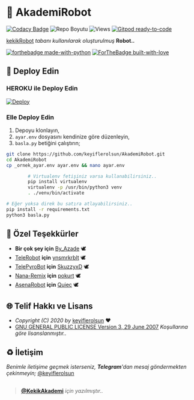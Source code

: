 # 🤖 AkademiRobot

[![Codacy Badge](https://app.codacy.com/project/badge/Grade/bbf22d71d8084419b510d8904f9f30bd)](https://www.codacy.com/gh/keyiflerolsun/AkademiRobot/dashboard?utm_source=github.com&amp;utm_medium=referral&amp;utm_content=keyiflerolsun/AkademiRobot&amp;utm_campaign=Badge_Grade) ![Repo Boyutu](https://img.shields.io/github/repo-size/keyiflerolsun/AkademiRobot) ![Views](https://hits.seeyoufarm.com/api/count/incr/badge.svg?url=https://github.com/keyiflerolsun/AkademiRobot&title=Profile%20Views) [![Gitpod ready-to-code](https://img.shields.io/badge/Gitpod-ready--to--code-blue?logo=gitpod)](https://gitpod.io/#https://github.com/keyiflerolsun/AkademiRobot)

[kekikRobot](https://github.com/KekikAkademi/kekikRobot) *tabanı kullanılarak oluşturulmuş* **Robot..**

[![forthebadge made-with-python](http://ForTheBadge.com/images/badges/made-with-python.svg)](https://www.python.org/)
[![ForTheBadge built-with-love](http://ForTheBadge.com/images/badges/built-with-love.svg)](https://GitHub.com/keyiflerolsun/)

## :rocket: Deploy Edin

### HEROKU ile Deploy Edin

[![Deploy](https://www.herokucdn.com/deploy/button.svg)](https://heroku.com/deploy?template=https://github.com/keyiflerolsun/KekikRobot)

### Elle Deploy Edin

1. Depoyu klonlayın,
2. `ayar.env` dosyasını kendinize göre düzenleyin,
3. `basla.py` betiğini çalıştırın;

```sh
git clone https://github.com/keyiflerolsun/AkademiRobot.git
cd AkademiRobot
cp _ornek_ayar.env ayar.env && nano ayar.env

        # Virtualenv fetişiniz varsa kullanabilirsiniz..
        pip install virtualenv
        virtualenv -p /usr/bin/python3 venv
        . ./venv/bin/activate

# Eğer yoksa direk bu satıra atlayabilirsiniz..
pip install -r requirements.txt
python3 basla.py
```

## :green_heart: Özel Teşekkürler

* **Bir çok şey için** [By_Azade](https://github.com/muhammedfurkan) 🕊
* [TeleRobot](https://github.com/ynsmrkrblt/TeleRobot) **için** [ynsmrkrblt](https://github.com/ynsmrkrblt) 🕊
* [TelePyroBot](https://github.com/SkuzzyxD/TelePyroBot) **için** [SkuzzyxD](https://github.com/SkuzzyxD) 🕊
* [Nana-Remix](https://github.com/pokurt/Nana-Remix) **için** [pokurt](https://github.com/pokurt) 🕊
* [AsenaRobot](https://github.com/Quiec/AsenaRobot) **için** [Quiec](https://github.com/Quiec) 🕊

## :globe_with_meridians: Telif Hakkı ve Lisans

* *Copyright (C) 2020 by* [keyiflerolsun](https://github.com/keyiflerolsun) ❤️️
* [GNU GENERAL PUBLIC LICENSE Version 3, 29 June 2007](https://github.com/keyiflerolsun/AkademiRobot/blob/master/LICENSE) *Koşullarına göre lisanslanmıştır..*

## :recycle: İletişim

*Benimle iletişime geçmek isterseniz, **Telegram**'dan mesaj göndermekten çekinmeyin;* [@keyiflerolsun](https://t.me/keyiflerolsun)

##

> **[@KekikAkademi](https://t.me/KekikAkademi)** *için yazılmıştır..*
